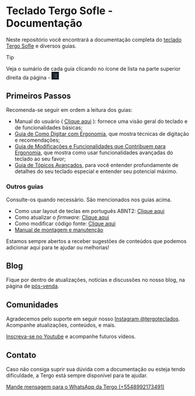 # Teclado Tergo Sofle - Documentação

Neste repositório você encontrará a documentação completa do <a href="https://tecladoergonomico.com.br" target="_blank">teclado Tergo Sofle</a> e diversos guias.

> [!TIP]
>
> Veja o sumário de cada guia clicando no ícone de lista na parte superior direita da página - <img src="./imagens/icone-sumario.png" alt="Exemplo Cabos" width="20">

## Primeiros Passos

Recomenda-se seguir em ordem a leitura dos guias:

- Manual do usuário ( [Clique aqui](MANUAL_TERGO_SOFLE.md) ): fornece uma visão geral do teclado e de funcionalidades básicas;
- [Guia de Como Digitar com Ergonomia](./guias/COMO_DIGITAR_COM_ERGONOMIA.md), que mostra técnicas de digitação e recomendações;
- [Guia de Modificações e Funcionalidades que Contribuem para Ergonomia](./guias/MODIFICACOES_E_FUNCIONALIDADES_QUE_CONTRIBUEM_PARA_ERGONOMIA.md), que mostra como usar funcionalidades avançadas do teclado ao seu favor;
- [Guia de Tópicos Avançados](./guias/TOPICOS_AVANCADOS.md), para você entender profundamente de detalhes do seu teclado especial e entender seu potencial máximo.

### Outros guias

Consulte-os quando necessário. São mencionados nos guias acima.

- Como usar layout de teclas em português ABNT2: [Clique aqui](./guias/especifico_versao_padrao/COMO_USAR_LAYOUT_PORTUGUES_BRASIL_ABNT.md)
- Como atualizar o _firmware_: [Clique aqui](./guias/especifico_versao_padrao/COMO_ATUALIZAR_FIRMWARE.md)
- Como modificar código fonte: [Clique aqui](./guias/especifico_versao_padrao/COMO_MODIFICAR_CODIGO_FONTE.md)
- [Manual de montagem e manutenção](./guias/MANUAL_DE_MONTAGEM_E_MANUTENCAO.md)

Estamos sempre abertos a receber sugestões de conteúdos que podemos adicionar aqui para te ajudar ou melhorias!

## Blog

Fique por dentro de atualizações, notícias e discussões no nosso blog, na página de [pós-venda](https://tecladoergonomico.com.br/pos-venda/).

## Comunidades

Agradecemos pelo suporte em seguir nosso [Instagram @tergoteclados](https://www.instagram.com/tergoteclados). Acompanhe atualizações, conteúdos, e mais.

[Inscreva-se no Youtube](https://www.youtube.com/@tecladoergonomico?sub_confirmation=1) e acompanhe futuros vídeos.

## Contato

Caso não consiga suprir sua dúvida com a documentação ou esteja tendo dificuldade, a Tergo está sempre disponível para te ajudar.

[Mande mensagem para o WhatsApp da Tergo (+5548992173491)](https://wa.me/5548992173491?text=Oi%2C+preciso+de+ajuda+em+rela%C3%A7%C3%A3o+%C3%A0+documenta%C3%A7%C3%A3o+do+teclado+Tergo.)

